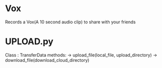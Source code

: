 # Vox

Records a Vox(A 10 second audio clip) to share with your friends




# UPLOAD.py 

Class : TransferData
       methods: 
       			-> upload_file(local_file, upload_directory)
       			-> download_file(download_cloud_directory)
